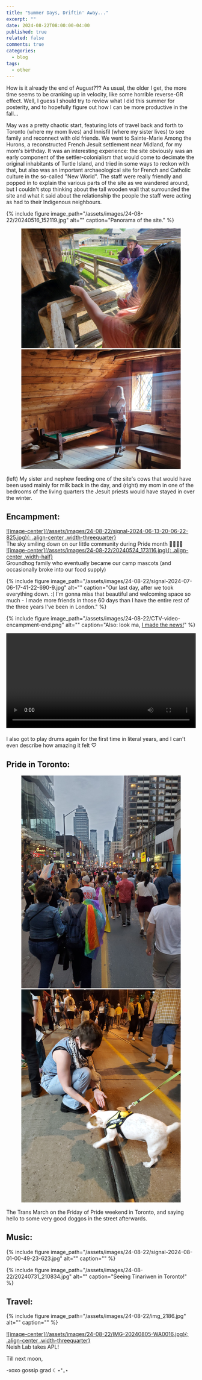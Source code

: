 ```yaml
---
title: "Summer Days, Driftin' Away..."
excerpt: ""
date: 2024-08-22T08:00:00-04:00
published: true
related: false
comments: true
categories:
  - blog
tags:
  - other
---
```


How is it already the end of August??? As usual, the older I get, the more time seems to be cranking up in velocity, like some horrible reverse-GR effect. Well, I guess I should try to review what I did this summer for posterity, and to hopefully figure out how I can be more productive in the fall...

May was a pretty chaotic start, featuring lots of travel back and forth to Toronto (where my mom lives) and Innisfil (where my sister lives) to see family and reconnect with old friends. We went to Sainte-Marie Among the Hurons, a reconstructed French Jesuit settlement near Midland, for my mom's birthday. It was an interesting experience: the site obviously was an early component of the settler-colonialism that would come to decimate the original inhabitants of Turtle Island, and tried in some ways to reckon with that, but also was an important archaeological site for French and Catholic culture in the so-called "New World". The staff were really friendly and popped in to explain the various parts of the site as we wandered around, but I couldn't stop thinking about the tall wooden wall that surrounded the site and what it said about the relationship the people the staff were acting as had to their Indigenous neighbours.

{% include figure image_path="/assets/images/24-08-22/20240516_152119.jpg" alt="" caption="Panorama of the site." %}
<figure class="half">
    <a href="/assets/images/24-08-22/20240516_153202.jpg"><img src="/assets/images/24-08-22/20240516_153202.jpg" alt=""></a>
    <a href="/assets/images/24-08-22/20240516_154652.jpg"><img src="/assets/images/24-08-22/20240516_154652.jpg" alt=""></a>
</figure>
<figcaption>(left) My sister and nephew feeding one of the site's cows that would have been used mainly for milk back in the day, and (right) my mom in one of the bedrooms of the living quarters the Jesuit priests would have stayed in over the winter.</figcaption>

## Encampment:

<a href="/assets/images/24-08-22/signal-2024-06-13-20-06-22-825.jpg">
![image-center](/assets/images/24-08-22/signal-2024-06-13-20-06-22-825.jpg){: .align-center .width-threequarter}</a>
<figcaption>The sky smiling down on our little community during Pride month 🌈🇵🇸✨</figcaption>

<a href="/assets/images/24-08-22/20240524_173116.jpg">
![image-center](/assets/images/24-08-22/20240524_173116.jpg){: .align-center .width-half}</a>
<figcaption>Groundhog family who eventually became our camp mascots (and occasionally broke into our food supply)</figcaption>

{% include figure image_path="/assets/images/24-08-22/signal-2024-07-06-17-41-22-690-9.jpg" alt="" caption="Our last day, after we took everything down. :( I'm gonna miss that beautiful and welcoming space so much - I made more friends in those 60 days than I have the entire rest of the three years I've been in London." %}

{% include figure image_path="/assets/images/24-08-22/CTV-video-encampment-end.png" alt="" caption="Also: look ma, [I made the news!](https://london.ctvnews.ca/amid-threat-from-western-university-protesters-remove-encampment-after-two-months-1.6954103)" %}


<center>
<video width="100%" controls="controls">
  <source src="/assets/images/24-08-22/emaan_drumming_july19_rally_2.mp4" type="video/mp4">
</video>
</center>
<br>
<figcaption>I also got to play drums again for the first time in literal years, and I can't even describe how amazing it felt ♡</figcaption>

## Pride in Toronto:

<figure class="half">
    <a href="/assets/images/24-08-22/20240628_203145.jpg"><img src="/assets/images/24-08-22/20240628_203145.jpg" alt=""></a>
    <a href="/assets/images/24-08-22/20240628_220205.jpg"><img src="/assets/images/24-08-22/20240628_220205.jpg" alt=""></a>
</figure>
<figcaption>The Trans March on the Friday of Pride weekend in Toronto, and saying hello to some very good doggos in the street afterwards.</figcaption>

## Music:

{% include figure image_path="/assets/images/24-08-22/signal-2024-08-01-00-49-23-623.jpg" alt="" caption="" %}

{% include figure image_path="/assets/images/24-08-22/20240731_210834.jpg" alt="" caption="Seeing Tinariwen in Toronto!" %}


## Travel:

{% include figure image_path="/assets/images/24-08-22/img_2186.jpg" alt="" caption="" %}

<a href="/assets/images/24-08-22/IMG-20240805-WA0016.jpg">
![image-center](/assets/images/24-08-22/IMG-20240805-WA0016.jpg){: .align-center .width-threequarter}</a>
<figcaption>Neish Lab takes APL!</figcaption>


Till next moon,

-xoxo gossip grad ☾⋆⁺₊⋆




